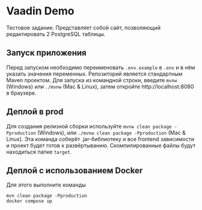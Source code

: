 # Vaadin Demo

Тестовое задание. Представляет собой сайт, позволяющий редактировать 2 PostgreSQL таблицы.

## Запуск приложения

Перед запуском необходимо переименовать `.env.example` в `.env` и в нём указать значения переменных.
Репозиторий является стандартным Maven проектом. Для запуска из командной строки,
введите `mvnw` (Windows) или `./mvnw` (Mac & Linux), затем откройте
http://localhost:8080 в браузере.

## Деплой в prod

Для создания релизной сборки используйте `mvnw clean package -Pproduction` (Windows),
или `./mvnw clean package -Pproduction` (Mac & Linux).
Эта команда соберёт .jar-библиотеку и все frontend зависимости и проект будет готов к развёртыванию.
Скомпилированные файлы будут находиться папке `target`.

## Деплой с использованием Docker

Для этого выполните команды

```
mvn clean package -Pproduction
docker compose up
```

